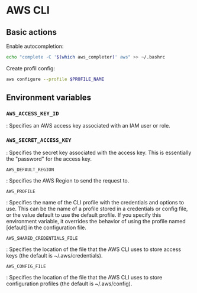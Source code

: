 # AWS CLI

## Basic actions

Enable autocompletion:

```bash
echo "complete -C '$(which aws_completer)' aws" >> ~/.bashrc
```

Create profil config:

```bash
aws configure --profile $PROFILE_NAME
```

## Environment variables

### `AWS_ACCESS_KEY_ID`

:   Specifies an AWS access key associated with an IAM user or role.

### `AWS_SECRET_ACCESS_KEY`

:   Specifies the secret key associated with the access key. This is essentially the "password" for the access key.

`AWS_DEFAULT_REGION`

:   Specifies the AWS Region to send the request to.

`AWS_PROFILE`

:   Specifies the name of the CLI profile with the credentials and options to use. This can be the name of a profile stored in a credentials or config file, or the value default to use the default profile. If you specify this environment variable, it overrides the behavior of using the profile named [default] in the configuration file.

`AWS_SHARED_CREDENTIALS_FILE`

:   Specifies the location of the file that the AWS CLI uses to store access keys (the default is ~/.aws/credentials).

`AWS_CONFIG_FILE`

:   Specifies the location of the file that the AWS CLI uses to store configuration profiles (the default is ~/.aws/config).
